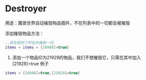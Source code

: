# Destroyer
用途：魔兽世界自动摧毁物品插件，不在列表中的一切都会被摧毁

添加摧毁物品方法：
``` lua
--现在是除了炉石外摧毁一切
items = items = {[6948]=true}
```
1. 添加一个物品ID为21929的物品，我们不想摧毁它，只需在其中加入[21929]=true
例子
``` lua
items = {[6948]=true,[21929]=true}
``` 
